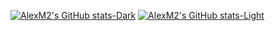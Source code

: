 [![AlexM2's GitHub stats-Dark](https://github-readme-stats.vercel.app/api?username=Covija97&show_icons=true&theme=nord#gh-dark-mode-only)](https://github.com/anuraghazra/github-readme-stats#gh-dark-mode-only)
[![AlexM2's GitHub stats-Light](https://github-readme-stats.vercel.app/api?username=Covija97&show_icons=true&theme=default#gh-light-mode-only)](https://github.com/anuraghazra/github-readme-stats#gh-light-mode-only)
